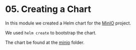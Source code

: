 # 05. Creating a Chart

In this module we created a Helm chart for the [MinIO](https://min.io/) project.

We used `helm create` to bootstrap the chart.

The chart be found at the [minio](minio/) folder.
